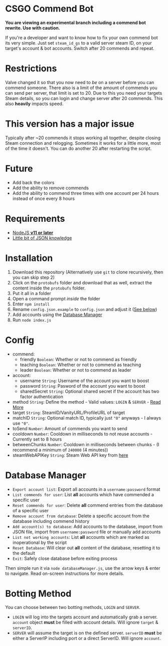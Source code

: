 # CSGO Commend Bot
**You are viewing an experimental branch including a commend bot rewrite. Use with caution.**

If you're a developer and want to know how to fix your own commend bot its very simple. Just set `steam_id_gs` to a valid server steam ID, on your target's account & bot accounts. Switch after 20 commends and repeat.

# Restrictions
Valve changed it so that you now need to *be* on a server before you can commend someone. There also is a limit of the amount of commends you can send per server, that limit is set to 20. Due to this you need your targets Steam details, so you can login and change server after 20 commends. This also **heavily** impacts speed.

# **This version has a major issue**
Typically after ~20 commends it stops working all together, despite closing Steam connection and relogging. Sometimes it works for a little more, most of the time it doesn't. You can do another 20 after restarting the script.

# Future
- Add back the colors
- Add the ability to remove commends
- Add the ability to commend three times with one account per 24 hours instead of once every 8 hours

# Requirements
- [NodeJS **v11 or later**](https://nodejs.org/)
- [Little bit of JSON knowledge](https://www.json.org/)

# Installation
1. Download this repository (Alternatively use `git` to clone recursively, then you can skip step 2)
2. Click on the `protobufs` folder and download that as well, extract the content inside the `protobufs` folder.
3. Put it all in a folder
4. Open a command prompt *inside* the folder
5. Enter `npm install`
6. Rename `config.json.example` to `config.json` and adjust it ([See below](#config))
7. Add accounts using the [Database Manager](#database-manager)
8. Run `node index.js`

# Config
- commend:
  - friendly `Boolean`: Whether or not to commend as friendly
  - teaching `Boolean`: Whether or not to commend as teaching
  - leader `Boolean`: Whether or not to commend as leader
- account:
  - username `String`: Username of the account you want to boost
  - password `String`: Pasword of the account you want to boost
  - sharedSecret `String`: Optional shared secret if the account has two factor authentication
- method `String`: Define the method - Valid values: `LOGIN` & `SERVER` - [Read More](#botting-method)
- target `String`: SteamID/VanityURL/ProfileURL of target
- matchID `String`: Optional match ID, typically just `"0"` anyways - I always use `"0"`.
- toSend `Number`: Amount of commends you want to send
- cooldown `Number`: Cooldown in milliseconds to not reuse accounts - Currently set to 8 hours
- betweenChunks `Number`: Cooldown in milliseconds between chunks - (I recommend a minimum of `240000` (4 minutes))
- steamWebAPIKey `String`: Steam Web API key from [here](https://steamcommunity.com/dev/apikey)

# Database Manager
- `Export account list`: Export all accounts in a `username:password` format
- `List commends for user`: List **all** accounts which have commended a specific user
- `Reset commends for user`: Delete **all** commend entries from the database of a specific user
- `Remove account from database`: Delete a specific account from the database including commend history
- `Add account(s) to database`: Add accounts to the database, import from JSON file, import from `username:password` file or manually add accounts
- `List not working accounts`: List **all** accounts which are marked as inoperational by the script
- `Reset Database`: Will clear out **all** content of the database, resetting it to the default
- `Exit`: Safely close database before exiting process

Then simple run it via `node databaseManager.js`, use the arrow keys & enter to navigate. Read on-screen instructions for more details.

# Botting Method
You can choose between two botting methods, `LOGIN` and `SERVER`.

- `LOGIN` will log into the targets account and automatically grab a server. `account` object **must** be filled with account details. Will ignore `target` & `serverID`.
- `SERVER` will assume the target is on the defined server. `serverID` **must** be either a ServerIP including port or a direct ServerID. Will ignore `account`.
